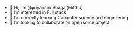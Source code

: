 - 👋 Hi, I’m @priyanshu Bhagat(Mitthu)
- 👀 I’m interested in Full stack
- 🌱 I’m currently learning Computer science and engineering
- 💞️ I’m looking to collaborate on open sorce project 


<!---
priyanshucodes73/priyanshucodes73 is a ✨ special ✨ repository because its `README.md` (this file) appears on your GitHub profile.
You can click the Preview link to take a look at your changes.
--->
